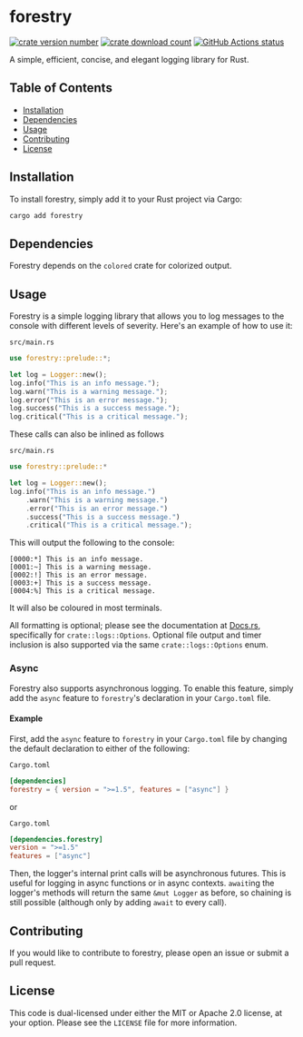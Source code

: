 # forestry

[![crate version number](https://img.shields.io/crates/v/forestry)](https://crates.io/crates/forestry/)
[![crate download count](https://img.shields.io/crates/d/forestry?label=downloads&color=blue)](https://crates.io/crates/forestry/)
[![GitHub Actions status](https://img.shields.io/github/actions/workflow/status/uptudev/forestry/rust.yml)](https://github.com/uptudev/forestry/actions/workflows/rust.yml)

A simple, efficient, concise, and elegant logging library for Rust.

## Table of Contents

* [Installation](#installation)
* [Dependencies](#dependencies)
* [Usage](#usage)
* [Contributing](#contributing)
* [License](#license)

## Installation

To install forestry, simply add it to your Rust project via Cargo:

```bash
cargo add forestry
```

## Dependencies

Forestry depends on the `colored` crate for colorized output.

## Usage

Forestry is a simple logging library that allows you to log messages to the console with different levels of severity. Here's an example of how to use it:

`src/main.rs`
```rust
use forestry::prelude::*;

let log = Logger::new();
log.info("This is an info message.");
log.warn("This is a warning message.");
log.error("This is an error message.");
log.success("This is a success message.");
log.critical("This is a critical message.");
```

These calls can also be inlined as follows

`src/main.rs`
```rust
use forestry::prelude::*

let log = Logger::new();
log.info("This is an info message.")
    .warn("This is a warning message.")
    .error("This is an error message.")
    .success("This is a success message.")
    .critical("This is a critical message.");
```

This will output the following to the console:

```
[0000:*] This is an info message.
[0001:~] This is a warning message.
[0002:!] This is an error message.
[0003:+] This is a success message.
[0004:%] This is a critical message.
```

It will also be coloured in most terminals.

All formatting is optional; please see the documentation at [Docs.rs](https://docs.rs/forestry/latest/forestry/index.html), specifically for `crate::logs::Options`. Optional file output and timer inclusion is also supported via the same `crate::logs::Options` enum.

### Async

Forestry also supports asynchronous logging. To enable this feature, simply add the `async` feature to `forestry`'s declaration in your `Cargo.toml` file.

#### Example

First, add the `async` feature to `forestry` in your `Cargo.toml` file by changing the default declaration to either of the following:

`Cargo.toml`
```toml
[dependencies]
forestry = { version = ">=1.5", features = ["async"] }
```

or

`Cargo.toml`
```toml
[dependencies.forestry]
version = ">=1.5"
features = ["async"]
```

Then, the logger's internal print calls will be asynchronous futures. This is useful for logging in async functions or in async contexts. `await`ing the logger's methods will return the same `&mut Logger` as before, so chaining is still possible (although only by adding `await` to every call).

## Contributing

If you would like to contribute to forestry, please open an issue or submit a pull request.

## License

This code is dual-licensed under either the MIT or Apache 2.0 license, at your option. Please see the `LICENSE` file for more information.
